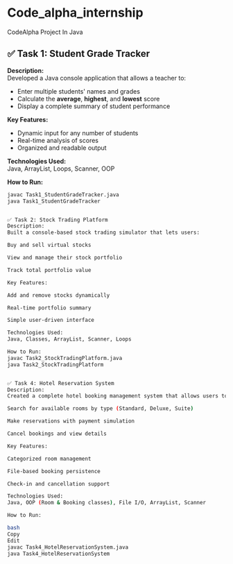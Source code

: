 # Code_alpha_internship
CodeAlpha Project In Java

## ✅ Task 1: Student Grade Tracker

**Description:**  
Developed a Java console application that allows a teacher to:
- Enter multiple students' names and grades
- Calculate the **average**, **highest**, and **lowest** score
- Display a complete summary of student performance

**Key Features:**
- Dynamic input for any number of students
- Real-time analysis of scores
- Organized and readable output

**Technologies Used:**  
Java, ArrayList, Loops, Scanner, OOP

**How to Run:**
```bash
javac Task1_StudentGradeTracker.java
java Task1_StudentGradeTracker


✅ Task 2: Stock Trading Platform
Description:
Built a console-based stock trading simulator that lets users:

Buy and sell virtual stocks

View and manage their stock portfolio

Track total portfolio value

Key Features:

Add and remove stocks dynamically

Real-time portfolio summary

Simple user-driven interface

Technologies Used:
Java, Classes, ArrayList, Scanner, Loops

How to Run:
javac Task2_StockTradingPlatform.java
java Task2_StockTradingPlatform


✅ Task 4: Hotel Reservation System
Description:
Created a complete hotel booking management system that allows users to:

Search for available rooms by type (Standard, Deluxe, Suite)

Make reservations with payment simulation

Cancel bookings and view details

Key Features:

Categorized room management

File-based booking persistence

Check-in and cancellation support

Technologies Used:
Java, OOP (Room & Booking classes), File I/O, ArrayList, Scanner

How to Run:

bash
Copy
Edit
javac Task4_HotelReservationSystem.java
java Task4_HotelReservationSystem
